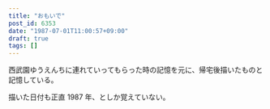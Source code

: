 ```yaml
---
title: "おもいで"
post_id: 6353
date: "1987-07-01T11:00:57+09:00"
draft: true
tags: []
---
```



西武園ゆうえんちに連れていってもらった時の記憶を元に、帰宅後描いたものと記憶している。

描いた日付も正直 1987 年、としか覚えていない。
